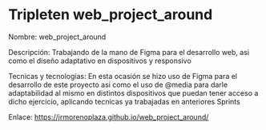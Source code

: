 # Tripleten web_project_around

Nombre: web_project_around

Descripción: Trabajando de la mano de Figma para el desarrollo web, asi como el diseño adaptativo en dispositivos y responsivo

Tecnicas y tecnologías: En esta ocasión se hizo uso de Figma para el desarrollo de este proyecto asi como el uso de @media para darle adaptabilidad al mismo en distintos dispositivos que puedan tener acceso a dicho ejercicio, aplicando tecnicas ya trabajadas en anteriores Sprints

Enlace: https://jrmorenoplaza.github.io/web_project_around/